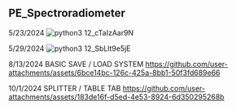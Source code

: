## PE_Spectroradiometer

5/23/2024
![python3 12_cTaIzAar9N](https://github.com/ligerr13/PE_Spectroradiometer/assets/126343507/aa5c5ecf-3521-411a-af02-35531fda14a5)

5/29/2024
![python3 12_SbLlt9e5jE](https://github.com/ligerr13/PE_Spectroradiometer/assets/126343507/404f3ba1-47ad-4124-bf0f-68f73c5a0a33)

8/13/2024
BASIC SAVE / LOAD SYSTEM
https://github.com/user-attachments/assets/6bce14bc-126c-425a-8bb1-50f3fd689e66

10/1/2024
SPLITTER / TABLE TAB
https://github.com/user-attachments/assets/183de16f-d5ed-4e53-8924-6d350295268b



